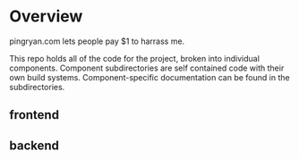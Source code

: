 # Overview
pingryan.com lets people pay $1 to harrass me.

This repo holds all of the code for the project, broken into individual components. Component subdirectories are self contained code with their own build systems. Component-specific documentation can be found in the subdirectories.
## frontend

## backend


